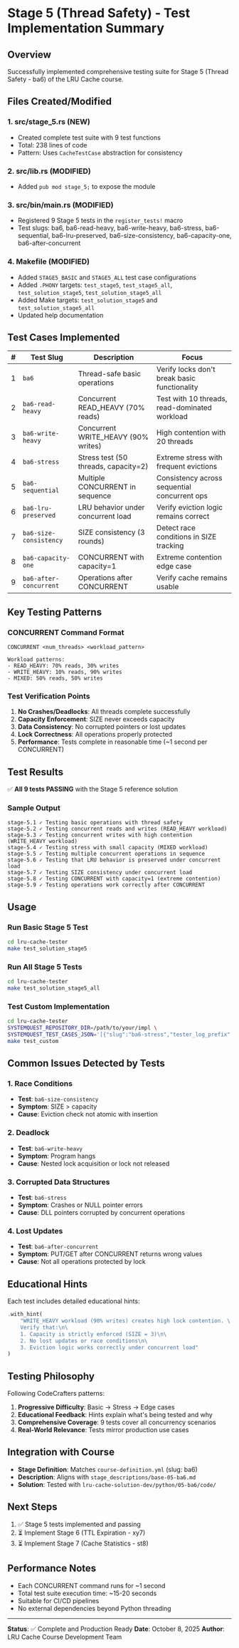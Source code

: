 # Stage 5 (Thread Safety) - Test Implementation Summary

## Overview

Successfully implemented comprehensive testing suite for Stage 5 (Thread Safety - ba6) of the LRU Cache course.

## Files Created/Modified

### 1. **src/stage_5.rs** (NEW)
- Created complete test suite with 9 test functions
- Total: 238 lines of code
- Pattern: Uses `CacheTestCase` abstraction for consistency

### 2. **src/lib.rs** (MODIFIED)
- Added `pub mod stage_5;` to expose the module

### 3. **src/bin/main.rs** (MODIFIED)
- Registered 9 Stage 5 tests in the `register_tests!` macro
- Test slugs: ba6, ba6-read-heavy, ba6-write-heavy, ba6-stress, ba6-sequential, ba6-lru-preserved, ba6-size-consistency, ba6-capacity-one, ba6-after-concurrent

### 4. **Makefile** (MODIFIED)
- Added `STAGE5_BASIC` and `STAGE5_ALL` test case configurations
- Added `.PHONY` targets: `test_stage5`, `test_stage5_all`, `test_solution_stage5`, `test_solution_stage5_all`
- Added Make targets: `test_solution_stage5` and `test_solution_stage5_all`
- Updated help documentation

## Test Cases Implemented

| # | Test Slug | Description | Focus |
|---|-----------|-------------|-------|
| 1 | `ba6` | Thread-safe basic operations | Verify locks don't break basic functionality |
| 2 | `ba6-read-heavy` | Concurrent READ_HEAVY (70% reads) | Test with 10 threads, read-dominated workload |
| 3 | `ba6-write-heavy` | Concurrent WRITE_HEAVY (90% writes) | High contention with 20 threads |
| 4 | `ba6-stress` | Stress test (50 threads, capacity=2) | Extreme stress with frequent evictions |
| 5 | `ba6-sequential` | Multiple CONCURRENT in sequence | Consistency across sequential concurrent ops |
| 6 | `ba6-lru-preserved` | LRU behavior under concurrent load | Verify eviction logic remains correct |
| 7 | `ba6-size-consistency` | SIZE consistency (3 rounds) | Detect race conditions in SIZE tracking |
| 8 | `ba6-capacity-one` | CONCURRENT with capacity=1 | Extreme contention edge case |
| 9 | `ba6-after-concurrent` | Operations after CONCURRENT | Verify cache remains usable |

## Key Testing Patterns

### CONCURRENT Command Format
```
CONCURRENT <num_threads> <workload_pattern>

Workload patterns:
- READ_HEAVY: 70% reads, 30% writes
- WRITE_HEAVY: 10% reads, 90% writes
- MIXED: 50% reads, 50% writes
```

### Test Verification Points

1. **No Crashes/Deadlocks**: All threads complete successfully
2. **Capacity Enforcement**: SIZE never exceeds capacity
3. **Data Consistency**: No corrupted pointers or lost updates
4. **Lock Correctness**: All operations properly protected
5. **Performance**: Tests complete in reasonable time (~1 second per CONCURRENT)

## Test Results

✅ **All 9 tests PASSING** with the Stage 5 reference solution

### Sample Output
```
stage-5.1 ✓ Testing basic operations with thread safety
stage-5.2 ✓ Testing concurrent reads and writes (READ_HEAVY workload)
stage-5.3 ✓ Testing concurrent writes with high contention (WRITE_HEAVY workload)
stage-5.4 ✓ Testing stress with small capacity (MIXED workload)
stage-5.5 ✓ Testing multiple concurrent operations in sequence
stage-5.6 ✓ Testing that LRU behavior is preserved under concurrent load
stage-5.7 ✓ Testing SIZE consistency under concurrent load
stage-5.8 ✓ Testing CONCURRENT with capacity=1 (extreme contention)
stage-5.9 ✓ Testing operations work correctly after CONCURRENT
```

## Usage

### Run Basic Stage 5 Test
```bash
cd lru-cache-tester
make test_solution_stage5
```

### Run All Stage 5 Tests
```bash
cd lru-cache-tester
make test_solution_stage5_all
```

### Test Custom Implementation
```bash
cd lru-cache-tester
SYSTEMQUEST_REPOSITORY_DIR=/path/to/your/impl \
SYSTEMQUEST_TEST_CASES_JSON='[{"slug":"ba6-stress","tester_log_prefix":"stress","title":"Stress Test"}]' \
make test_custom
```

## Common Issues Detected by Tests

### 1. **Race Conditions**
- **Test**: `ba6-size-consistency`
- **Symptom**: SIZE > capacity
- **Cause**: Eviction check not atomic with insertion

### 2. **Deadlock**
- **Test**: `ba6-write-heavy`
- **Symptom**: Program hangs
- **Cause**: Nested lock acquisition or lock not released

### 3. **Corrupted Data Structures**
- **Test**: `ba6-stress`
- **Symptom**: Crashes or NULL pointer errors
- **Cause**: DLL pointers corrupted by concurrent operations

### 4. **Lost Updates**
- **Test**: `ba6-after-concurrent`
- **Symptom**: PUT/GET after CONCURRENT returns wrong values
- **Cause**: Not all operations protected by lock

## Educational Hints

Each test includes detailed educational hints:

```rust
.with_hint(
    "WRITE_HEAVY workload (90% writes) creates high lock contention. \
    Verify that:\n\
    1. Capacity is strictly enforced (SIZE = 3)\n\
    2. No lost updates or race conditions\n\
    3. Eviction logic works correctly under concurrent load"
)
```

## Testing Philosophy

Following CodeCrafters patterns:
1. **Progressive Difficulty**: Basic → Stress → Edge cases
2. **Educational Feedback**: Hints explain what's being tested and why
3. **Comprehensive Coverage**: 9 tests cover all concurrency scenarios
4. **Real-World Relevance**: Tests mirror production use cases

## Integration with Course

- **Stage Definition**: Matches `course-definition.yml` (slug: ba6)
- **Description**: Aligns with `stage_descriptions/base-05-ba6.md`
- **Solution**: Tested with `lru-cache-solution-dev/python/05-ba6/code/`

## Next Steps

1. ✅ Stage 5 tests implemented and passing
2. ⏳ Implement Stage 6 (TTL Expiration - xy7)
3. ⏳ Implement Stage 7 (Cache Statistics - st8)

## Performance Notes

- Each CONCURRENT command runs for ~1 second
- Total test suite execution time: ~15-20 seconds
- Suitable for CI/CD pipelines
- No external dependencies beyond Python threading

---

**Status**: ✅ Complete and Production Ready
**Date**: October 8, 2025
**Author**: LRU Cache Course Development Team
